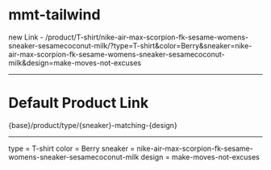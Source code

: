 # mmt-tailwind
 
new Link - /product/T-shirt/nike-air-max-scorpion-fk-sesame-womens-sneaker-sesamecoconut-milk/?type=T-shirt&color=Berry&sneaker=nike-air-max-scorpion-fk-sesame-womens-sneaker-sesamecoconut-milk&design=make-moves-not-excuses 


----------------------------------------------------------------------------------
# Default Product Link
{base}/product/type/{sneaker}-matching-{design}


----------------------------------------------------------------------------------
type    = T-shirt
color   = Berry
sneaker = nike-air-max-scorpion-fk-sesame-womens-sneaker-sesamecoconut-milk
design  = make-moves-not-excuses 